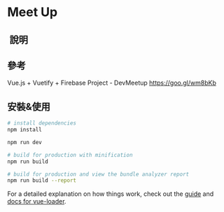 # Meet Up
##  說明

## 參考
Vue.js + Vuetify + Firebase Project - DevMeetup 
https://goo.gl/wm8bKb

## 安裝&使用

``` bash
# install dependencies
npm install

npm run dev

# build for production with minification
npm run build

# build for production and view the bundle analyzer report
npm run build --report
```

For a detailed explanation on how things work, check out the [guide](http://vuejs-templates.github.io/webpack/) and [docs for vue-loader](http://vuejs.github.io/vue-loader).
